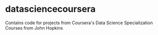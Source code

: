 # datasciencecoursera
Contains code for projects from Coursera's Data Science Specialization Courses from John Hopkins
